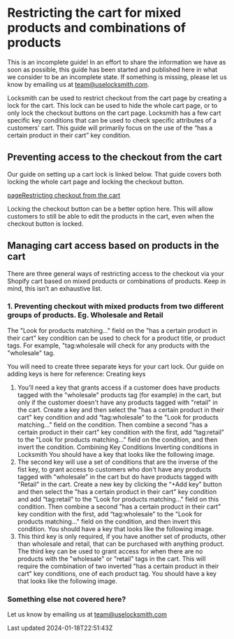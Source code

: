 # Restricting the cart for mixed products and combinations of products

This is an incomplete guide! In an effort to share the information we have as soon as possible, this guide has been started and published here in what we consider to be an incomplete state. If something is missing, please let us know by emailing us at team@uselocksmith.com.

Locksmith can be used to restrict checkout from the cart page by creating a lock for the cart. This lock can be used to hide the whole cart page, or to only lock the checkout buttons on the cart page. Locksmith has a few cart specific key conditions that can be used to check specific attributes of a customers' cart. This guide will primarily focus on the use of the “has a certain product in their cart” key condition.

## Preventing access to the checkout from the cart

Our guide on setting up a cart lock is linked below. That guide covers both locking the whole cart page and locking the checkout button.

[pageRestricting checkout from the cart](/tutorials/more/restricting-checkout-from-the-cart)

Locking the checkout button can be a better option here. This will allow customers to still be able to edit the products in the cart, even when the checkout button is locked.

## Managing cart access based on products in the cart

There are three general ways of restricting access to the checkout via your Shopify cart based on mixed products or combinations of products. Keep in mind, this isn’t an exhaustive list.

### 1. Preventing checkout with mixed products from two different groups of products. Eg. Wholesale and Retail

The "Look for products matching…" field on the "has a certain product in their cart" key condition can be used to check for a product title, or product tags. For example, "tag:wholesale will check for any products with the "wholesale" tag.

You will need to create three separate keys for your cart lock. Our guide on adding keys is here for reference: Creating keys

1. You’ll need a key that grants access if a customer does have products tagged with the "wholesale" products tag (for example) in the cart, but only if the customer doesn't have any products tagged with "retail" in the cart. Create a key and then select the "has a certain product in their cart" key condition and add “tag:wholesale” to the "Look for products matching…" field on the condition. Then combine a second "has a certain product in their cart" key condition with the first, add “tag:retail” to the "Look for products matching…" field on the condition, and then invert the condition. Combining Key Conditions Inverting conditions in Locksmith You should have a key that looks like the following image.
2. The second key will use a set of conditions that are the inverse of the fist key, to grant access to customers who don't have any products tagged with "wholesale" in the cart but do have products tagged with "Retail" in the cart. Create a new key by clicking the “+Add key” button and then select the "has a certain product in their cart" key condition and add “tag:retail” to the "Look for products matching…" field on this condition. Then combine a second "has a certain product in their cart" key condition with the first, add “tag:wholesale” to the "Look for products matching…" field on the condition, and then invert this condition. You should have a key that looks like the following image.
3. This third key is only required, if you have another set of products, other than wholesale and retail, that can be purchased with anything product. The third key can be used to grant access for when there are no products with the "wholesale" or "retail" tags in the cart. This will require the combination of two inverted "has a certain product in their cart" key conditions, one of each product tag. You should have a key that looks like the following image.

### Something else not covered here?

Let us know by emailing us at team@uselocksmith.com

Last updated 2024-01-18T22:51:43Z